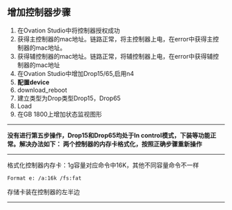 ## 增加控制器步骤
1. 在Ovation Studio中将控制器授权成功
2. 获得主控制器的mac地址。链路正常，将主控制器上电，在error中获得主控制器的mac地址。
3. 获得辅控制器的mac地址。链路正常，将辅控制器上电，在error中获得辅控制器的mac地址
4. 在Ovation Studio中增加Drop15/65,启用n4
5. **配置device**
6. download_reboot
7. 建立类型为Drop类型Drop15，Drop65
8. Load
9. 在GB 1800上增加状态监视图形


***
**没有进行第五步操作，Drop15和Drop65均处于In control模式，下装等功能正常。解决办法如下：
两个控制器的内存卡格式化，按照正确步骤重新操作**  

----
格式化控制器内存卡：1g容量对应命令中16K，其他不同容量命令不一样  

    Format e: /a:16k /fs:fat  

存储卡装在控制器的左半边  

---